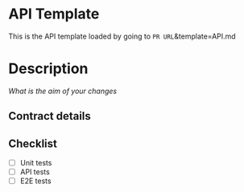 # API Template

This is the API template loaded by going to `PR URL`&template=API.md

# Description

_What is the aim of your changes_

## Contract details

## Checklist

- [ ] Unit tests
- [ ] API tests
- [ ] E2E tests
